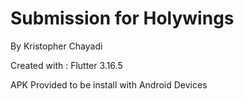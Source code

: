 # Submission for Holywings

By Kristopher Chayadi

Created with : Flutter 3.16.5

APK Provided to be install with Android Devices

